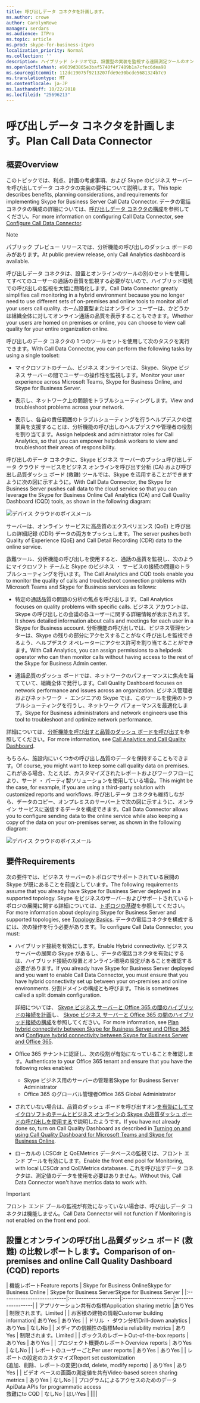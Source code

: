 ```yaml
---
title: 呼び出しデータ コネクタを計画します。
ms.author: crowe
author: CarolynRowe
manager: serdars
ms.audience: ITPro
ms.topic: article
ms.prod: skype-for-business-itpro
localization_priority: Normal
ms.collection: ''
description: ハイブリッド シナリオでは、設置型の実装を監視する遠隔測定ツールのオンライン ビジネスの Skype を使用する場合の概要です。
ms.openlocfilehash: e9039d3865e3baf5740f4f7489b1a7cfec6dea98
ms.sourcegitcommit: 112dc19075f9213207fde9e30bcde5681324b7c9
ms.translationtype: MT
ms.contentlocale: ja-JP
ms.lasthandoff: 10/22/2018
ms.locfileid: "25696213"
---
```

# <a name="plan-call-data-connector"></a><span data-ttu-id="c3933-103">呼び出しデータ コネクタを計画します。</span><span class="sxs-lookup"><span data-stu-id="c3933-103">Plan Call Data Connector</span></span>

## <a name="overview"></a><span data-ttu-id="c3933-104">概要</span><span class="sxs-lookup"><span data-stu-id="c3933-104">Overview</span></span>
<span data-ttu-id="c3933-105">このトピックでは、利点、計画の考慮事項、および Skype のビジネス サーバーを呼び出してデータ コネクタの実装の要件について説明します。</span><span class="sxs-lookup"><span data-stu-id="c3933-105">This topic describes benefits, planning considerations, and requirements for implementing Skype for Business Server Call Data Connector.</span></span> <span data-ttu-id="c3933-106">データの電話コネクタの構成の詳細については、[呼び出しデータ コネクタの構成](configure-call-data-connector.md)を参照してください。</span><span class="sxs-lookup"><span data-stu-id="c3933-106">For more information on configuring Call Data Connector, see [Configure Call Data Connector](configure-call-data-connector.md).</span></span>

> [!NOTE]
> <span data-ttu-id="c3933-107">パブリック プレビュー リリースでは、分析機能の呼び出しのダッシュ ボードのみがあります。</span><span class="sxs-lookup"><span data-stu-id="c3933-107">At public preview release, only Call Analytics dashboard is available.</span></span>

<span data-ttu-id="c3933-108">呼び出しデータ コネクタは、設置とオンラインのツールの別のセットを使用してすべてのユーザーの通話の音質を監視する必要がないので、ハイブリッド環境での呼び出しの監視を大幅に簡略化します。</span><span class="sxs-lookup"><span data-stu-id="c3933-108">Call Data Connector greatly simplifies call monitoring in a hybrid environment because you no longer need to use different sets of on-premises and online tools to monitor all of your users call quality.</span></span> <span data-ttu-id="c3933-109">ホーム設置型またはオンライン ユーザーは、かどうかは組織全体に対してオンライン通話の品質を表示することもできます。</span><span class="sxs-lookup"><span data-stu-id="c3933-109">Whether your users are homed on premises or online, you can choose to view call quality for your entire organization online.</span></span>

<span data-ttu-id="c3933-110">呼び出しのデータ コネクタの 1 つのツールセットを使用して次のタスクを実行できます。</span><span class="sxs-lookup"><span data-stu-id="c3933-110">With Call Data Connector, you can perform the following tasks by using a single toolset:</span></span>

- <span data-ttu-id="c3933-111">マイクロソフトのチーム、ビジネス オンラインでは、Skype、Skype ビジネス サーバーの間でユーザーの操作性を監視します。</span><span class="sxs-lookup"><span data-stu-id="c3933-111">Monitor your user experience across Microsoft Teams, Skype for Business Online, and Skype for Business Server.</span></span>

- <span data-ttu-id="c3933-112">表示し、ネットワーク上の問題をトラブルシューティングします。</span><span class="sxs-lookup"><span data-stu-id="c3933-112">View and troubleshoot problems across your network.</span></span>

- <span data-ttu-id="c3933-113">表示し、各自の責任範囲のトラブルシューティングを行うヘルプデスクの従業員を支援することは、分析機能の呼び出しのヘルプデスクや管理者の役割を割り当てます。</span><span class="sxs-lookup"><span data-stu-id="c3933-113">Assign helpdesk and administrator roles for Call Analytics, so that you can empower helpdesk workers to view and troubleshoot their areas of responsibility.</span></span> 

<span data-ttu-id="c3933-114">呼び出しのデータ コネクタに、Skype ビジネス サーバーのプッシュ呼び出しデータ クラウド サービスをビジネス オンラインを呼び出す分析 (CA) および呼び出し品質ダッシュ ボード (救難) ツールでは、Skype を活用することができますように次の図に示すように。</span><span class="sxs-lookup"><span data-stu-id="c3933-114">With Call Data Connector, the Skype for Business Server pushes call data to the cloud service so that you can leverage the Skype for Business Online Call Analytics (CA) and Call Quality Dashboard (CQD) tools, as shown in the following diagram:</span></span>

![デバイス クラウドのボイスメール](../../sfbserver2019/media/call-data-connector-plan-1.png)

<span data-ttu-id="c3933-116">サーバーは、オンライン サービスに高品質のエクスペリエンス (QoE) と呼び出しの詳細記録 (CDR) データの両方をプッシュします。</span><span class="sxs-lookup"><span data-stu-id="c3933-116">The server pushes both Quality of Experience (QoE) and Call Detail Recording (CDR) data to the online service.</span></span>

<span data-ttu-id="c3933-117">救難ツール、分析機能の呼び出しを使用すると、通話の品質を監視し、次のようにマイクロソフト チームと Skype のビジネス ・ サービスの接続の問題のトラブルシューティングを行います。</span><span class="sxs-lookup"><span data-stu-id="c3933-117">The Call Analytics and CQD tools enable you to monitor the quality of calls and troubleshoot connection problems with Microsoft Teams and Skype for Business services as follows:</span></span>

- <span data-ttu-id="c3933-118">特定の通話品質の問題の分析の焦点を呼び出します。</span><span class="sxs-lookup"><span data-stu-id="c3933-118">Call Analytics focuses on quality problems with specific calls.</span></span> <span data-ttu-id="c3933-119">ビジネス アカウントは、Skype の呼び出しとの会議の各ユーザーに関する詳細情報が表示されます。</span><span class="sxs-lookup"><span data-stu-id="c3933-119">It shows detailed information about calls and meetings for each user in a Skype for Business account.</span></span>  <span data-ttu-id="c3933-120">分析機能の呼び出しでは、ビジネス管理センターは、Skype の残りの部分にアクセスすることがなく呼び出しを監視できるよう、ヘルプデスク オペレーターにアクセス許可を割り当てることができます。</span><span class="sxs-lookup"><span data-stu-id="c3933-120">With Call Analytics, you can assign permissions to a helpdesk operator who can then monitor calls without having access to the rest of the Skype for Business Admin center.</span></span>

- <span data-ttu-id="c3933-121">通話品質のダッシュ ボードでは、ネットワークのパフォーマンスに焦点を当てていて、組織全体で発行します。</span><span class="sxs-lookup"><span data-stu-id="c3933-121">Call Quality Dashboard focuses on network performance and issues across an organization.</span></span> <span data-ttu-id="c3933-122">ビジネス管理者およびネットワーク ・ エンジニアの Skype では、このツールを使用のトラブルシューティングを行うし、ネットワーク パフォーマンスを最適化します。</span><span class="sxs-lookup"><span data-stu-id="c3933-122">Skype for Business administrators and network engineers use this tool to troubleshoot and optimize network performance.</span></span>

<span data-ttu-id="c3933-123">詳細については、[分析機能を呼び出すと品質のダッシュ ボードを呼び出す](https://docs.microsoft.com/en-us/SkypeForBusiness/using-call-quality-in-your-organization/difference-between-call-analytics-and-call-quality-dashboard)を参照してください。</span><span class="sxs-lookup"><span data-stu-id="c3933-123">For more information, see [Call Analytics and Call Quality Dashboard](https://docs.microsoft.com/en-us/SkypeForBusiness/using-call-quality-in-your-organization/difference-between-call-analytics-and-call-quality-dashboard).</span></span>

<span data-ttu-id="c3933-124">もちろん、施設内にいくつかの呼び出し品質のデータを保持することもできます。</span><span class="sxs-lookup"><span data-stu-id="c3933-124">Of course, you might want to keep some call quality data on premises.</span></span> <span data-ttu-id="c3933-125">これがある場合、たとえば、カスタマイズされたレポートおよびワークフローにより、サード ・ パーティ製ソリューションを使用している場合。</span><span class="sxs-lookup"><span data-stu-id="c3933-125">This might be the case, for example, if you are using a third-party solution with customized reports and workflows.</span></span>  <span data-ttu-id="c3933-126">呼び出しデータ コネクタも維持しながら、データのコピー、オンプレミスのサーバー上で次の図に示すように、オンライン サービスに送信するデータを構成できます。</span><span class="sxs-lookup"><span data-stu-id="c3933-126">Call Data Connector allows you to configure sending data to the online service while also keeping a copy of the data on your on-premises server, as shown in the following diagram:</span></span>

![デバイス クラウドのボイスメール](../../sfbserver2019/media/call-data-connector-plan-2.png)


## <a name="requirements"></a><span data-ttu-id="c3933-128">要件</span><span class="sxs-lookup"><span data-stu-id="c3933-128">Requirements</span></span>

<span data-ttu-id="c3933-129">次の要件では、ビジネス サーバーのトポロジでサポートされている展開の Skype が既にあることを前提としています。</span><span class="sxs-lookup"><span data-stu-id="c3933-129">The following requirements assume that you already have Skype for Business Server deployed in a supported topology.</span></span>  <span data-ttu-id="c3933-130">Skype をビジネスのサーバーおよびサポートされているトポロジの展開に関する詳細については、[トポロジの基礎](https://docs.microsoft.com/en-us/SkypeForBusiness/plan-your-deployment/topology-basics/topology-basics)を参照してください。</span><span class="sxs-lookup"><span data-stu-id="c3933-130">For more information about deploying Skype for Business Server and supported topologies, see [Topology Basics](https://docs.microsoft.com/en-us/SkypeForBusiness/plan-your-deployment/topology-basics/topology-basics).</span></span> <span data-ttu-id="c3933-131">データの電話コネクタを構成するには、次の操作を行う必要があります。</span><span class="sxs-lookup"><span data-stu-id="c3933-131">To configure Call Data Connector, you must:</span></span>

- <span data-ttu-id="c3933-132">ハイブリッド接続を有効にします。</span><span class="sxs-lookup"><span data-stu-id="c3933-132">Enable Hybrid connectivity.</span></span> <span data-ttu-id="c3933-133">ビジネス サーバーの展開の Skype があるし、データの電話コネクタを有効にするは、ハイブリッド接続の設置とオンライン環境の設定があることを確認する必要があります。</span><span class="sxs-lookup"><span data-stu-id="c3933-133">If you already have Skype for Business Server deployed and you want to enable Call Data Connector, you must ensure that you have hybrid connectivity set up between your on-premises and online environments.</span></span> <span data-ttu-id="c3933-134">分割ドメインの構成とも呼びます。</span><span class="sxs-lookup"><span data-stu-id="c3933-134">This is sometimes called a split domain configuration.</span></span> 

   <span data-ttu-id="c3933-135">詳細については、 [Skype ビジネス サーバーと Office 365 の間のハイブリッドの接続を計画](plan-hybrid-connectivity.md)し、 [Skype ビジネス サーバーと Office 365 の間のハイブリッド接続の構成](configure-hybrid-connectivity.md)を参照してください。</span><span class="sxs-lookup"><span data-stu-id="c3933-135">For more information, see [Plan hybrid connectivity between Skype for Business Server and Office 365](plan-hybrid-connectivity.md) and [Configure hybrid connectivity between Skype for Business Server and Office 365](configure-hybrid-connectivity.md).</span></span>

-  <span data-ttu-id="c3933-136">Office 365 テナントに認証し、次の役割が有効になっていることを確認します。</span><span class="sxs-lookup"><span data-stu-id="c3933-136">Authenticate to your Office 365 tenant and ensure that you have the following roles enabled:</span></span>

   - <span data-ttu-id="c3933-137">Skype ビジネス用のサーバーの管理者</span><span class="sxs-lookup"><span data-stu-id="c3933-137">Skype for Business Server Administrator</span></span> 
   - <span data-ttu-id="c3933-138">Office 365 のグローバル管理者</span><span class="sxs-lookup"><span data-stu-id="c3933-138">Office 365 Global Administrator</span></span> 

- <span data-ttu-id="c3933-139">されていない場合は、品質のダッシュ ボードを呼び出すオン[を有効にしてマイクロソフトのチームとビジネス オンラインの Skype の品質ダッシュ ボードの呼び出しを使用する](/microsoftteams/turning-on-and-using-call-quality-dashboard)で説明したようです。</span><span class="sxs-lookup"><span data-stu-id="c3933-139">If you have not already done so, turn on Call Quality Dashboard as described in [Turning on and using Call Quality Dashboard for Microsoft Teams and Skype for Business Online](/microsoftteams/turning-on-and-using-call-quality-dashboard).</span></span>
 
- <span data-ttu-id="c3933-140">ローカルの LCSCdr と QoEMetrics データベースの監視では、フロント エンド プールを有効にします。</span><span class="sxs-lookup"><span data-stu-id="c3933-140">Enable the front end pool for Monitoring, with local LCSCdr and QoEMetrics databases.</span></span> <span data-ttu-id="c3933-141">これを呼び出すデータ コネクタは、測定値のデータを使用を必要はありません。</span><span class="sxs-lookup"><span data-stu-id="c3933-141">Without this, Call Data Connector won't have metrics data to work with.</span></span> 
 
> [!IMPORTANT]
> <span data-ttu-id="c3933-142">フロント エンド プールの監視が有効になっていない場合は、呼び出しデータ コネクタは機能しません。</span><span class="sxs-lookup"><span data-stu-id="c3933-142">Call Data Connector will not function if Monitoring is not enabled on the front end pool.</span></span>

## <a name="comparison-of-on-premises-and-online-call-quality-dashboard-cqd-reports"></a><span data-ttu-id="c3933-143">設置とオンラインの呼び出し品質ダッシュ ボード (救難) の比較レポートします。</span><span class="sxs-lookup"><span data-stu-id="c3933-143">Comparison of on-premises and online Call Quality Dashboard (CQD) reports</span></span>

| <span data-ttu-id="c3933-144">機能レポート</span><span class="sxs-lookup"><span data-stu-id="c3933-144">Feature reports</span></span> | <span data-ttu-id="c3933-145">Skype for Business Online</span><span class="sxs-lookup"><span data-stu-id="c3933-145">Skype for Business Online</span></span> | <span data-ttu-id="c3933-146">Skype for Business Server</span><span class="sxs-lookup"><span data-stu-id="c3933-146">Skype for Business Server</span></span>   |
|:---------------------------|:---------------------|:---------------------|:------------------|
| <span data-ttu-id="c3933-147">アプリケーション共有の指標</span><span class="sxs-lookup"><span data-stu-id="c3933-147">Application sharing metric</span></span> |<span data-ttu-id="c3933-148">あり</span><span class="sxs-lookup"><span data-stu-id="c3933-148">Yes</span></span> | <span data-ttu-id="c3933-149">制限されます。</span><span class="sxs-lookup"><span data-stu-id="c3933-149">Limited</span></span> |
| <span data-ttu-id="c3933-150">お客様の建物の情報</span><span class="sxs-lookup"><span data-stu-id="c3933-150">Customer building information</span></span>| <span data-ttu-id="c3933-151">あり</span><span class="sxs-lookup"><span data-stu-id="c3933-151">Yes</span></span> | <span data-ttu-id="c3933-152">あり</span><span class="sxs-lookup"><span data-stu-id="c3933-152">Yes</span></span> |
| <span data-ttu-id="c3933-153">ドリル ・ ダウン分析</span><span class="sxs-lookup"><span data-stu-id="c3933-153">Drill-down analytics</span></span> | <span data-ttu-id="c3933-154">あり</span><span class="sxs-lookup"><span data-stu-id="c3933-154">Yes</span></span> | <span data-ttu-id="c3933-155">なし</span><span class="sxs-lookup"><span data-stu-id="c3933-155">No</span></span> |
| <span data-ttu-id="c3933-156">メディアの信頼性の指標</span><span class="sxs-lookup"><span data-stu-id="c3933-156">Media reliability metrics</span></span> | <span data-ttu-id="c3933-157">あり</span><span class="sxs-lookup"><span data-stu-id="c3933-157">Yes</span></span> | <span data-ttu-id="c3933-158">制限されます。</span><span class="sxs-lookup"><span data-stu-id="c3933-158">Limited</span></span> |
| <span data-ttu-id="c3933-159">ボックスのレポート</span><span class="sxs-lookup"><span data-stu-id="c3933-159">Out-of-the-box reports</span></span> | <span data-ttu-id="c3933-160">あり</span><span class="sxs-lookup"><span data-stu-id="c3933-160">Yes</span></span> | <span data-ttu-id="c3933-161">あり</span><span class="sxs-lookup"><span data-stu-id="c3933-161">Yes</span></span> |
| <span data-ttu-id="c3933-162">プロジェクト概要のレポート</span><span class="sxs-lookup"><span data-stu-id="c3933-162">Overview reports</span></span> | <span data-ttu-id="c3933-163">あり</span><span class="sxs-lookup"><span data-stu-id="c3933-163">Yes</span></span> | <span data-ttu-id="c3933-164">なし</span><span class="sxs-lookup"><span data-stu-id="c3933-164">No</span></span> |
| <span data-ttu-id="c3933-165">レポートのユーザーごと</span><span class="sxs-lookup"><span data-stu-id="c3933-165">Per user reports</span></span> | <span data-ttu-id="c3933-166">あり</span><span class="sxs-lookup"><span data-stu-id="c3933-166">Yes</span></span> | <span data-ttu-id="c3933-167">あり</span><span class="sxs-lookup"><span data-stu-id="c3933-167">Yes</span></span> |
| <span data-ttu-id="c3933-168">レポートの設定のカスタマイズ</span><span class="sxs-lookup"><span data-stu-id="c3933-168">Report set customization</span></span> <br> <span data-ttu-id="c3933-169">(追加、削除、レポートの変更)</span><span class="sxs-lookup"><span data-stu-id="c3933-169">(add, delete, modify reports)</span></span> | <span data-ttu-id="c3933-170">あり</span><span class="sxs-lookup"><span data-stu-id="c3933-170">Yes</span></span> | <span data-ttu-id="c3933-171">あり</span><span class="sxs-lookup"><span data-stu-id="c3933-171">Yes</span></span> |
| <span data-ttu-id="c3933-172">ビデオ ベースの画面の測定値を共有</span><span class="sxs-lookup"><span data-stu-id="c3933-172">Video-based screen sharing metrics</span></span> | <span data-ttu-id="c3933-173">あり</span><span class="sxs-lookup"><span data-stu-id="c3933-173">Yes</span></span> | <span data-ttu-id="c3933-174">なし</span><span class="sxs-lookup"><span data-stu-id="c3933-174">No</span></span> |
| <span data-ttu-id="c3933-175">プログラムによるアクセスのためのデータ Api</span><span class="sxs-lookup"><span data-stu-id="c3933-175">Data APIs for programmatic access</span></span> <br> <span data-ttu-id="c3933-176">救難に</span><span class="sxs-lookup"><span data-stu-id="c3933-176">to CQD</span></span> | <span data-ttu-id="c3933-177">なし</span><span class="sxs-lookup"><span data-stu-id="c3933-177">No</span></span> | <span data-ttu-id="c3933-178">はい</span><span class="sxs-lookup"><span data-stu-id="c3933-178">Yes</span></span> |
||||
